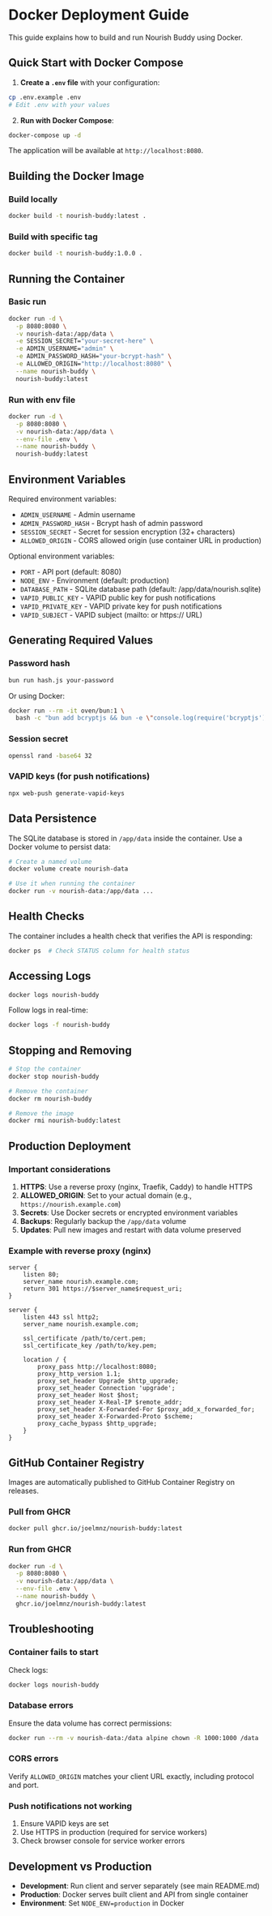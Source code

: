 # Docker Deployment Guide

This guide explains how to build and run Nourish Buddy using Docker.

## Quick Start with Docker Compose

1. **Create a `.env` file** with your configuration:

```bash
cp .env.example .env
# Edit .env with your values
```

2. **Run with Docker Compose**:

```bash
docker-compose up -d
```

The application will be available at `http://localhost:8080`.

## Building the Docker Image

### Build locally

```bash
docker build -t nourish-buddy:latest .
```

### Build with specific tag

```bash
docker build -t nourish-buddy:1.0.0 .
```

## Running the Container

### Basic run

```bash
docker run -d \
  -p 8080:8080 \
  -v nourish-data:/app/data \
  -e SESSION_SECRET="your-secret-here" \
  -e ADMIN_USERNAME="admin" \
  -e ADMIN_PASSWORD_HASH="your-bcrypt-hash" \
  -e ALLOWED_ORIGIN="http://localhost:8080" \
  --name nourish-buddy \
  nourish-buddy:latest
```

### Run with env file

```bash
docker run -d \
  -p 8080:8080 \
  -v nourish-data:/app/data \
  --env-file .env \
  --name nourish-buddy \
  nourish-buddy:latest
```

## Environment Variables

Required environment variables:

- `ADMIN_USERNAME` - Admin username
- `ADMIN_PASSWORD_HASH` - Bcrypt hash of admin password
- `SESSION_SECRET` - Secret for session encryption (32+ characters)
- `ALLOWED_ORIGIN` - CORS allowed origin (use container URL in production)

Optional environment variables:

- `PORT` - API port (default: 8080)
- `NODE_ENV` - Environment (default: production)
- `DATABASE_PATH` - SQLite database path (default: /app/data/nourish.sqlite)
- `VAPID_PUBLIC_KEY` - VAPID public key for push notifications
- `VAPID_PRIVATE_KEY` - VAPID private key for push notifications
- `VAPID_SUBJECT` - VAPID subject (mailto: or https:// URL)

## Generating Required Values

### Password hash

```bash
bun run hash.js your-password
```

Or using Docker:

```bash
docker run --rm -it oven/bun:1 \
  bash -c "bun add bcryptjs && bun -e \"console.log(require('bcryptjs').hashSync('your-password', 10))\""
```

### Session secret

```bash
openssl rand -base64 32
```

### VAPID keys (for push notifications)

```bash
npx web-push generate-vapid-keys
```

## Data Persistence

The SQLite database is stored in `/app/data` inside the container. Use a Docker volume to persist data:

```bash
# Create a named volume
docker volume create nourish-data

# Use it when running the container
docker run -v nourish-data:/app/data ...
```

## Health Checks

The container includes a health check that verifies the API is responding:

```bash
docker ps  # Check STATUS column for health status
```

## Accessing Logs

```bash
docker logs nourish-buddy
```

Follow logs in real-time:

```bash
docker logs -f nourish-buddy
```

## Stopping and Removing

```bash
# Stop the container
docker stop nourish-buddy

# Remove the container
docker rm nourish-buddy

# Remove the image
docker rmi nourish-buddy:latest
```

## Production Deployment

### Important considerations

1. **HTTPS**: Use a reverse proxy (nginx, Traefik, Caddy) to handle HTTPS
2. **ALLOWED_ORIGIN**: Set to your actual domain (e.g., `https://nourish.example.com`)
3. **Secrets**: Use Docker secrets or encrypted environment variables
4. **Backups**: Regularly backup the `/app/data` volume
5. **Updates**: Pull new images and restart with data volume preserved

### Example with reverse proxy (nginx)

```nginx
server {
    listen 80;
    server_name nourish.example.com;
    return 301 https://$server_name$request_uri;
}

server {
    listen 443 ssl http2;
    server_name nourish.example.com;

    ssl_certificate /path/to/cert.pem;
    ssl_certificate_key /path/to/key.pem;

    location / {
        proxy_pass http://localhost:8080;
        proxy_http_version 1.1;
        proxy_set_header Upgrade $http_upgrade;
        proxy_set_header Connection 'upgrade';
        proxy_set_header Host $host;
        proxy_set_header X-Real-IP $remote_addr;
        proxy_set_header X-Forwarded-For $proxy_add_x_forwarded_for;
        proxy_set_header X-Forwarded-Proto $scheme;
        proxy_cache_bypass $http_upgrade;
    }
}
```

## GitHub Container Registry

Images are automatically published to GitHub Container Registry on releases.

### Pull from GHCR

```bash
docker pull ghcr.io/joelmnz/nourish-buddy:latest
```

### Run from GHCR

```bash
docker run -d \
  -p 8080:8080 \
  -v nourish-data:/app/data \
  --env-file .env \
  --name nourish-buddy \
  ghcr.io/joelmnz/nourish-buddy:latest
```

## Troubleshooting

### Container fails to start

Check logs:
```bash
docker logs nourish-buddy
```

### Database errors

Ensure the data volume has correct permissions:
```bash
docker run --rm -v nourish-data:/data alpine chown -R 1000:1000 /data
```

### CORS errors

Verify `ALLOWED_ORIGIN` matches your client URL exactly, including protocol and port.

### Push notifications not working

1. Ensure VAPID keys are set
2. Use HTTPS in production (required for service workers)
3. Check browser console for service worker errors

## Development vs Production

- **Development**: Run client and server separately (see main README.md)
- **Production**: Docker serves built client and API from single container
- **Environment**: Set `NODE_ENV=production` in Docker
